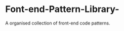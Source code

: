 Font-end-Pattern-Library-
=========================

A organised collection of front-end code patterns.